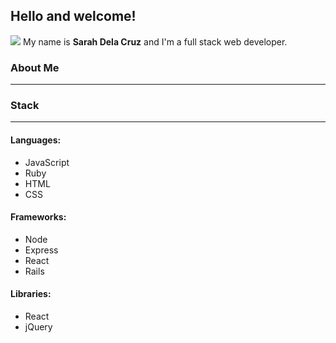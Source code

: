 ## Hello and welcome!
![](profile/data/profile-banner.png)
My name is **Sarah Dela Cruz** and I'm a full stack web developer. 

### About Me
<hr>

### Stack
<hr>

#### Languages:
- JavaScript
- Ruby
- HTML
- CSS
#### Frameworks:
- Node
- Express
- React
- Rails
#### Libraries:
- React
- jQuery

<!-- ### Current Projects
- 
- 🌱 I’m currently learning ...
- 👯 I’m looking to collaborate on ...
- 🤔 I’m looking for help with ...
- 💬 Ask me about ...
- 📫 How to reach me: ...
- 😄 Pronouns: ...
- ⚡ Fun fact: ...
-->
